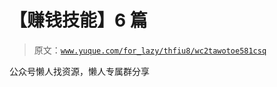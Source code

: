 # 【赚钱技能】6 篇

> 原文：[`www.yuque.com/for_lazy/thfiu8/wc2tawotoe581csq`](https://www.yuque.com/for_lazy/thfiu8/wc2tawotoe581csq)

公众号懒人找资源，懒人专属群分享